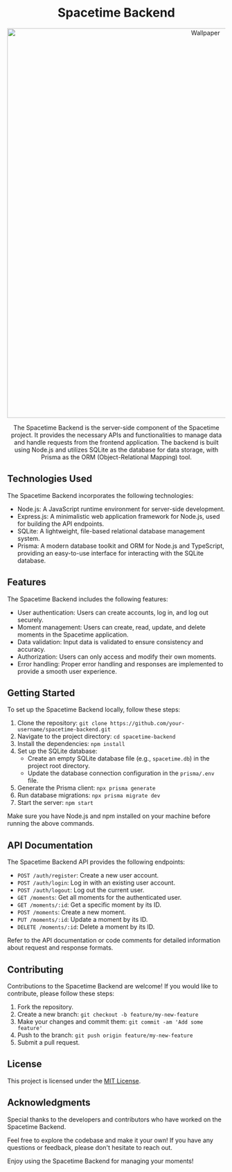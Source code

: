 <h1 align="center">Spacetime Backend</h1>

<div align="center">
<img width="900" alt="Wallpaper" src="https://github.com/MatheusWAlvarenga/nlw-spacetime-web/assets/94935750/13f47ab4-786c-42a4-8a7c-7e071e0db69b">
</div>

<p align="center">The Spacetime Backend is the server-side component of the Spacetime project. It provides the necessary APIs and functionalities to manage data and handle requests from the frontend application. The backend is built using Node.js and utilizes SQLite as the database for data storage, with Prisma as the ORM (Object-Relational Mapping) tool.</p>

## Technologies Used

The Spacetime Backend incorporates the following technologies:

- Node.js: A JavaScript runtime environment for server-side development.
- Express.js: A minimalistic web application framework for Node.js, used for building the API endpoints.
- SQLite: A lightweight, file-based relational database management system.
- Prisma: A modern database toolkit and ORM for Node.js and TypeScript, providing an easy-to-use interface for interacting with the SQLite database.

## Features

The Spacetime Backend includes the following features:

- User authentication: Users can create accounts, log in, and log out securely.
- Moment management: Users can create, read, update, and delete moments in the Spacetime application.
- Data validation: Input data is validated to ensure consistency and accuracy.
- Authorization: Users can only access and modify their own moments.
- Error handling: Proper error handling and responses are implemented to provide a smooth user experience.

## Getting Started

To set up the Spacetime Backend locally, follow these steps:

1. Clone the repository: `git clone https://github.com/your-username/spacetime-backend.git`
2. Navigate to the project directory: `cd spacetime-backend`
3. Install the dependencies: `npm install`
4. Set up the SQLite database:
   - Create an empty SQLite database file (e.g., `spacetime.db`) in the project root directory.
   - Update the database connection configuration in the `prisma/.env` file.
5. Generate the Prisma client: `npx prisma generate`
6. Run database migrations: `npx prisma migrate dev`
7. Start the server: `npm start`

Make sure you have Node.js and npm installed on your machine before running the above commands.

## API Documentation

The Spacetime Backend API provides the following endpoints:

- `POST /auth/register`: Create a new user account.
- `POST /auth/login`: Log in with an existing user account.
- `POST /auth/logout`: Log out the current user.
- `GET /moments`: Get all moments for the authenticated user.
- `GET /moments/:id`: Get a specific moment by its ID.
- `POST /moments`: Create a new moment.
- `PUT /moments/:id`: Update a moment by its ID.
- `DELETE /moments/:id`: Delete a moment by its ID.

Refer to the API documentation or code comments for detailed information about request and response formats.

## Contributing

Contributions to the Spacetime Backend are welcome! If you would like to contribute, please follow these steps:

1. Fork the repository.
2. Create a new branch: `git checkout -b feature/my-new-feature`
3. Make your changes and commit them: `git commit -am 'Add some feature'`
4. Push to the branch: `git push origin feature/my-new-feature`
5. Submit a pull request.

## License

This project is licensed under the [MIT License](LICENSE.md).

## Acknowledgments

Special thanks to the developers and contributors who have worked on the Spacetime Backend.

Feel free to explore the codebase and make it your own! If you have any questions or feedback, please don't hesitate to reach out.

Enjoy using the Spacetime Backend for managing your moments!
